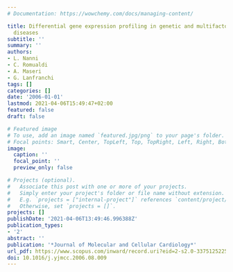 ```yaml
---
# Documentation: https://wowchemy.com/docs/managing-content/

title: Differential gene expression profiling in genetic and multifactorial cardiovascular
  diseases
subtitle: ''
summary: ''
authors:
- L. Nanni
- C. Romualdi
- A. Maseri
- G. Lanfranchi
tags: []
categories: []
date: '2006-01-01'
lastmod: 2021-04-06T15:49:47+02:00
featured: false
draft: false

# Featured image
# To use, add an image named `featured.jpg/png` to your page's folder.
# Focal points: Smart, Center, TopLeft, Top, TopRight, Left, Right, BottomLeft, Bottom, BottomRight.
image:
  caption: ''
  focal_point: ''
  preview_only: false

# Projects (optional).
#   Associate this post with one or more of your projects.
#   Simply enter your project's folder or file name without extension.
#   E.g. `projects = ["internal-project"]` references `content/project/deep-learning/index.md`.
#   Otherwise, set `projects = []`.
projects: []
publishDate: '2021-04-06T13:49:46.996388Z'
publication_types:
- '2'
abstract: ''
publication: '*Journal of Molecular and Cellular Cardiology*'
url_pdf: https://www.scopus.com/inward/record.uri?eid=2-s2.0-33751252258&doi=10.1016%2fj.yjmcc.2006.08.009&partnerID=40&md5=de2dc926855bd58989571178e98b6e4d
doi: 10.1016/j.yjmcc.2006.08.009
---
```

